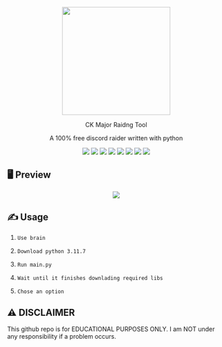 <p align="center">
  <img src="https://media.discordapp.net/attachments/1128175560925913168/1261742385998860368/Screen_Shot_2024-07-13_at_1.47.54_PM.png?ex=669410aa&is=6692bf2a&hm=aac10beb6ee9185bc8b3cf1b8cfad9a829709c3b503f460725dff74b7ce32856&=&format=webp&quality=lossless"250" height="250">
</p>
<p align="center">CK Major Raidng Tool
</p>
<p align="center">
  A 100% free discord raider written with python
</p>

<p align="center">
  <img src="https://img.shields.io/github/languages/top/R3CI/MoonerV2?style=flat&color=darkred">

  <img src="https://img.shields.io/github/languages/count/R3CI/MoonerV2?style=flat&color=darkred">

  <img src="https://img.shields.io/github/repo-size/R3CI/MoonerV2?style=flat&color=darkred">

  <img src="https://img.shields.io/github/license/R3CI/MoonerV2?style=flat&color=darkred">

  <img src="https://img.shields.io/github/issues/R3CI/MoonerV2?style=flat&color=darkred">

  <img src="https://img.shields.io/github/forks/R3CI/MoonerV2?style=flat&color=darkred">

  <img src="https://img.shields.io/github/stars/R3CI/MoonerV2?style=flat&color=darkred">

  <img src="https://img.shields.io/github/last-commit/r3ci/MoonerV2?style=flat&color=darkred">

</p>

## 🖥 Preview
<p align="center">
  <img src="https://media.discordapp.net/attachments/1128175560925913168/1261742385998860368/Screen_Shot_2024-07-13_at_1.47.54_PM.png?ex=669410aa&is=6692bf2a&hm=aac10beb6ee9185bc8b3cf1b8cfad9a829709c3b503f460725dff74b7ce32856&=&format=webp&quality=lossless">
</p>

## ✍️ Usage
1. `Use brain`
 
2. `Download python 3.11.7`

3. `Run main.py`

4. `Wait until it finishes downlading required libs`

5. `Chose an option`


## ⚠️ DISCLAIMER
This github repo is for EDUCATIONAL PURPOSES ONLY. I am NOT under any responsibility if a problem occurs.
